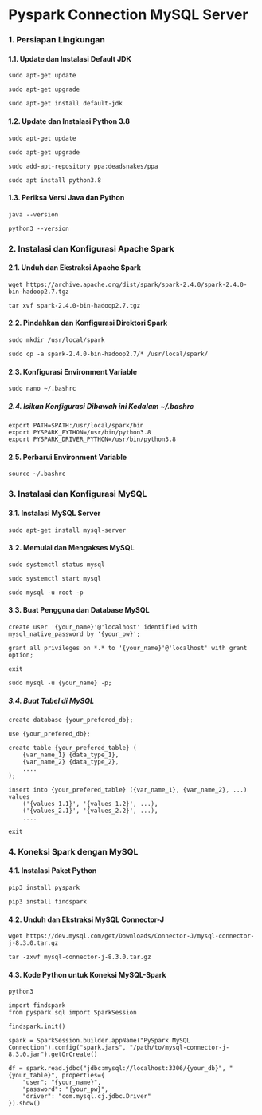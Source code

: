 # Pyspark Connection MySQL Server

### <strong>1. Persiapan Lingkungan</strong>

#### 1.1. Update dan Instalasi Default JDK
```
sudo apt-get update
```
```
sudo apt-get upgrade
```
```
sudo apt-get install default-jdk
```

#### 1.2. Update dan Instalasi Python 3.8
```
sudo apt-get update
```
```
sudo apt-get upgrade
```
```
sudo add-apt-repository ppa:deadsnakes/ppa
```
```
sudo apt install python3.8
```

#### 1.3. Periksa Versi Java dan Python
```
java --version
```
```
python3 --version
```

### <strong>2. Instalasi dan Konfigurasi Apache Spark</strong>

#### 2.1. Unduh dan Ekstraksi Apache Spark
```
wget https://archive.apache.org/dist/spark/spark-2.4.0/spark-2.4.0-bin-hadoop2.7.tgz
```
```
tar xvf spark-2.4.0-bin-hadoop2.7.tgz
```

#### 2.2. Pindahkan dan Konfigurasi Direktori Spark
```
sudo mkdir /usr/local/spark
```
```
sudo cp -a spark-2.4.0-bin-hadoop2.7/* /usr/local/spark/
```

#### 2.3. Konfigurasi Environment Variable
```
sudo nano ~/.bashrc
```

##### 2.4. Isikan Konfigurasi Dibawah ini Kedalam ~/.bashrc
```
export PATH=$PATH:/usr/local/spark/bin
export PYSPARK_PYTHON=/usr/bin/python3.8
export PYSPARK_DRIVER_PYTHON=/usr/bin/python3.8
```

#### 2.5. Perbarui Environment Variable
```
source ~/.bashrc
```

### <strong>3. Instalasi dan Konfigurasi MySQL</strong>

#### 3.1. Instalasi MySQL Server
```
sudo apt-get install mysql-server
```

#### 3.2. Memulai dan Mengakses MySQL
```
sudo systemctl status mysql
```
```
sudo systemctl start mysql
```
```
sudo mysql -u root -p
```

#### 3.3. Buat Pengguna dan Database MySQL
```
create user '{your_name}'@'localhost' identified with mysql_native_password by '{your_pw}';
```
```
grant all privileges on *.* to '{your_name}'@'localhost' with grant option;
```
```
exit
```
```
sudo mysql -u {your_name} -p;
```

##### 3.4. Buat Tabel di MySQL
```
create database {your_prefered_db};
```
```
use {your_prefered_db};
```
```
create table {your_prefered_table} (
    {var_name_1} {data_type_1},
    {var_name_2} {data_type_2},
    ....
);
```
```
insert into {your_prefered_table} ({var_name_1}, {var_name_2}, ...) values 
    ('{values_1.1}', '{values_1.2}', ...),
    ('{values_2.1}', '{values_2.2}', ...),
    ....
```
```
exit
```

### <strong>4. Koneksi Spark dengan MySQL</strong>

#### 4.1. Instalasi Paket Python
```
pip3 install pyspark
```
```
pip3 install findspark
```

#### 4.2. Unduh dan Ekstraksi MySQL Connector-J
```
wget https://dev.mysql.com/get/Downloads/Connector-J/mysql-connector-j-8.3.0.tar.gz
```
```
tar -zxvf mysql-connector-j-8.3.0.tar.gz
```

#### 4.3. Kode Python untuk Koneksi MySQL-Spark
```
python3
```
```
import findspark
from pyspark.sql import SparkSession

findspark.init()

spark = SparkSession.builder.appName("PySpark MySQL Connection").config("spark.jars", "/path/to/mysql-connector-j-8.3.0.jar").getOrCreate()

df = spark.read.jdbc("jdbc:mysql://localhost:3306/{your_db}", "{your_table}", properties={
    "user": "{your_name}",
    "password": "{your_pw}",
    "driver": "com.mysql.cj.jdbc.Driver"
}).show()
```
